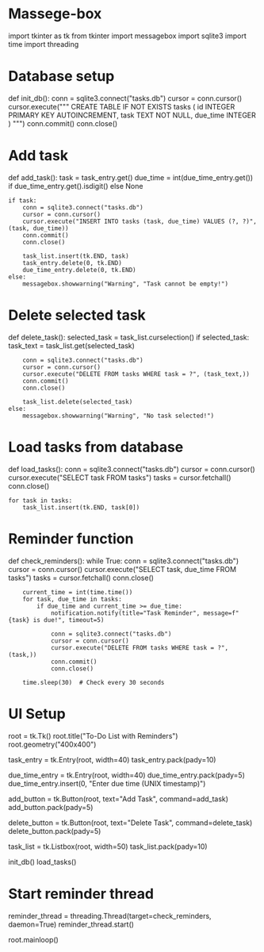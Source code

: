 # Massege-box
import tkinter as tk
from tkinter import messagebox
import sqlite3
import time
import threading



# Database setup
def init_db():
    conn = sqlite3.connect("tasks.db")
    cursor = conn.cursor()
    cursor.execute("""
        CREATE TABLE IF NOT EXISTS tasks (
            id INTEGER PRIMARY KEY AUTOINCREMENT,
            task TEXT NOT NULL,
            due_time INTEGER
        )
    """)
    conn.commit()
    conn.close()

# Add task
def add_task():
    task = task_entry.get()
    due_time = int(due_time_entry.get()) if due_time_entry.get().isdigit() else None
    
    if task:
        conn = sqlite3.connect("tasks.db")
        cursor = conn.cursor()
        cursor.execute("INSERT INTO tasks (task, due_time) VALUES (?, ?)", (task, due_time))
        conn.commit()
        conn.close()
        
        task_list.insert(tk.END, task)
        task_entry.delete(0, tk.END)
        due_time_entry.delete(0, tk.END)
    else:
        messagebox.showwarning("Warning", "Task cannot be empty!")

# Delete selected task
def delete_task():
    selected_task = task_list.curselection()
    if selected_task:
        task_text = task_list.get(selected_task)
        
        conn = sqlite3.connect("tasks.db")
        cursor = conn.cursor()
        cursor.execute("DELETE FROM tasks WHERE task = ?", (task_text,))
        conn.commit()
        conn.close()
        
        task_list.delete(selected_task)
    else:
        messagebox.showwarning("Warning", "No task selected!")

# Load tasks from database
def load_tasks():
    conn = sqlite3.connect("tasks.db")
    cursor = conn.cursor()
    cursor.execute("SELECT task FROM tasks")
    tasks = cursor.fetchall()
    conn.close()
    
    for task in tasks:
        task_list.insert(tk.END, task[0])

# Reminder function
def check_reminders():
    while True:
        conn = sqlite3.connect("tasks.db")
        cursor = conn.cursor()
        cursor.execute("SELECT task, due_time FROM tasks")
        tasks = cursor.fetchall()
        conn.close()
        
        current_time = int(time.time())
        for task, due_time in tasks:
            if due_time and current_time >= due_time:
                notification.notify(title="Task Reminder", message=f"{task} is due!", timeout=5)
                
                conn = sqlite3.connect("tasks.db")
                cursor = conn.cursor()
                cursor.execute("DELETE FROM tasks WHERE task = ?", (task,))
                conn.commit()
                conn.close()
        
        time.sleep(30)  # Check every 30 seconds

# UI Setup
root = tk.Tk()
root.title("To-Do List with Reminders")
root.geometry("400x400")

task_entry = tk.Entry(root, width=40)
task_entry.pack(pady=10)

due_time_entry = tk.Entry(root, width=40)
due_time_entry.pack(pady=5)
due_time_entry.insert(0, "Enter due time (UNIX timestamp)")

add_button = tk.Button(root, text="Add Task", command=add_task)
add_button.pack(pady=5)

delete_button = tk.Button(root, text="Delete Task", command=delete_task)
delete_button.pack(pady=5)

task_list = tk.Listbox(root, width=50)
task_list.pack(pady=10)

init_db()
load_tasks()

# Start reminder thread
reminder_thread = threading.Thread(target=check_reminders, daemon=True)
reminder_thread.start()

root.mainloop()
